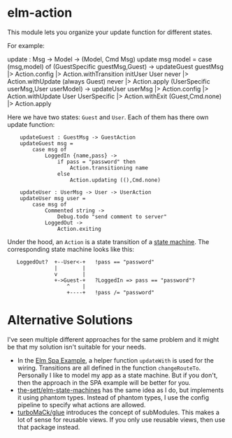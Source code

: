 # elm-action
This module lets you organize your update function for different states.

For example:

update : Msg -> Model -> (Model, Cmd Msg)
update msg model =
    case (msg,model) of
        (GuestSpecific guestMsg,Guest) ->
            updateGuest guestMsg
                |> Action.config
                |> Action.withTransition initUser User never
                |> Action.withUpdate (always Guest) never
                |> Action.apply
        (UserSpecific userMsg,User userModel) ->
            updateUser userMsg
                |> Action.config
                |> Action.withUpdate User UserSpecific
                |> Action.withExit (Guest,Cmd.none)
                |> Action.apply

Here we have two states: `Guest` and `User`. Each of them has there own update
function:

        updateGuest : GuestMsg -> GuestAction
        updateGuest msg =
            case msg of
                LoggedIn {name,pass} ->
                    if pass = "password" then
                        Action.transitioning name
                    else
                        Action.updating ((),Cmd.none)

        updateUser : UserMsg -> User -> UserAction
        updateUser msg user =
            case msg of
                Commented string ->
                    Debug.todo "send comment to server"
                LoggedOut ->
                    Action.exiting

Under the hood, an `Action` is a state transition of a
[state machine](https://en.wikipedia.org/wiki/Finite-state_machine).
The corresponding state machine looks like this:

       LoggedOut?  +--User<-+   !pass == "password"
                   |        |
                   v        |
                   +->Guest-+   ?LoggedIn => pass == "password"?
                       ^    |
                       +----+   !pass /= "password"

# Alternative Solutions

I've seen multiple different approaches for the same problem and it might be that my solution isn't suitable for your needs.

* In the [Elm Spa Example](https://github.com/rtfeldman/elm-spa-example/blob/master/src/Main.elm), a helper function `updateWith` is used for the wiring. Transitions are all defined in the function `changeRouteTo`. Personally I like to model my app as a state machine. But if you don't, then the approach in the SPA example will be better for you.
* [the-sett/elm-state-machines](https://package.elm-lang.org/packages/the-sett/elm-state-machines/latest/) has the same idea as I do, but implements it using phantom types. Instead of phantom types, I use the config pipeline to specify what actions are allowed.
* [turboMaCk/glue](https://package.elm-lang.org/packages/turboMaCk/glue/latest/) introduces the concept of subModules. This makes a lot of sense for reusable views. If you only use reusable views, then use that package instead.